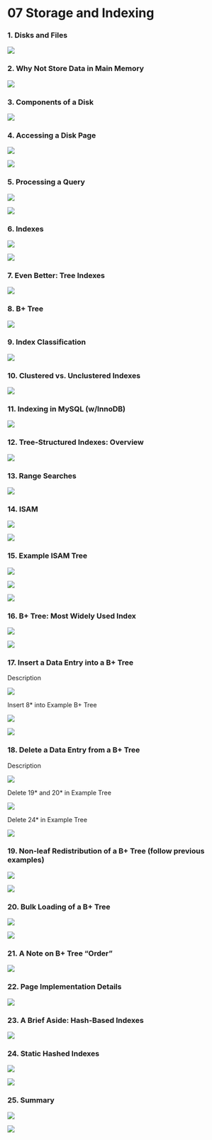 # 07 Storage and Indexing

### 1. Disks and Files

![](../../.gitbook/assets/image%20%28358%29.png)

### 2. Why Not Store Data in Main Memory

![](../../.gitbook/assets/image%20%2880%29.png)

### 3. Components of a Disk

![](../../.gitbook/assets/image%20%2851%29.png)

### 4. Accessing a Disk Page

![](../../.gitbook/assets/image%20%28819%29.png)

![](../../.gitbook/assets/image%20%28286%29.png)

### 5. Processing a Query

![](../../.gitbook/assets/image%20%28315%29.png)

![](../../.gitbook/assets/image%20%28242%29.png)

### 6. Indexes

![](../../.gitbook/assets/image%20%28455%29.png)

![](../../.gitbook/assets/image%20%28565%29.png)

### 7. Even Better: Tree Indexes

![](../../.gitbook/assets/image%20%28279%29.png)

### 8. B+ Tree

![](../../.gitbook/assets/image%20%28401%29.png)

### 9. Index Classification

![](../../.gitbook/assets/image%20%28493%29.png)

### 10. Clustered vs. Unclustered Indexes

![](../../.gitbook/assets/image%20%28261%29.png)

### 11. Indexing in MySQL \(w/InnoDB\)

![](../../.gitbook/assets/image%20%28133%29.png)

### 12. Tree-Structured Indexes: Overview

![](../../.gitbook/assets/image%20%28803%29.png)

### 13. Range Searches

![](../../.gitbook/assets/image%20%28219%29.png)

### 14. ISAM

![](../../.gitbook/assets/image%20%28778%29.png)

![](../../.gitbook/assets/image%20%28583%29.png)

### 15. Example ISAM Tree

![](../../.gitbook/assets/image%20%2874%29.png)

![](../../.gitbook/assets/image%20%28160%29.png)

![](../../.gitbook/assets/image%20%2827%29.png)

### 16. B+ Tree: Most Widely Used Index

![](../../.gitbook/assets/image%20%28576%29.png)

![](../../.gitbook/assets/image%20%28128%29.png)

### 17. Insert a Data Entry into a B+ Tree

Description

![](../../.gitbook/assets/image%20%28585%29.png)

Insert 8\* into Example B+ Tree

![](../../.gitbook/assets/image%20%28723%29.png)

![](../../.gitbook/assets/image%20%28302%29.png)

### 18. Delete a Data Entry from a B+ Tree

Description

![](../../.gitbook/assets/image%20%28837%29.png)

Delete 19\* and 20\* in Example Tree

![](../../.gitbook/assets/image%20%2845%29.png)

Delete 24\* in Example Tree

![](../../.gitbook/assets/image%20%28241%29.png)

### 19. Non-leaf Redistribution of a B+ Tree \(follow previous examples\)

![](../../.gitbook/assets/image%20%28385%29.png)

![](../../.gitbook/assets/image%20%2836%29.png)

### 20. Bulk Loading of a B+ Tree

![](../../.gitbook/assets/image%20%28765%29.png)

![](../../.gitbook/assets/image%20%28425%29.png)

### 21. A Note on B+ Tree “Order”

![](../../.gitbook/assets/image%20%28651%29.png)

### 22. Page Implementation Details

![](../../.gitbook/assets/image%20%28759%29.png)

### 23. A Brief Aside: Hash-Based Indexes

![](../../.gitbook/assets/image%20%28553%29.png)

### 24. Static Hashed Indexes

![](../../.gitbook/assets/image%20%28478%29.png)

![](../../.gitbook/assets/image%20%28426%29.png)

### 25. Summary

![](../../.gitbook/assets/image%20%2814%29.png)

![](../../.gitbook/assets/image%20%28164%29.png)

